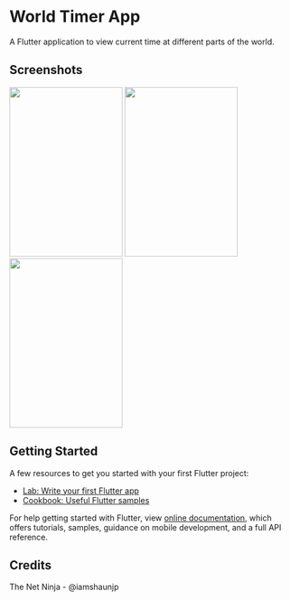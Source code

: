# World Timer App
A Flutter application to view current time at different parts of the world.

## Screenshots

<img src="https://user-images.githubusercontent.com/46320002/86522360-3ef8c600-be7a-11ea-93fd-66170f2dd854.png" width="200" height="300">    <img src="https://user-images.githubusercontent.com/46320002/86522368-6fd8fb00-be7a-11ea-9f64-317f97dd3524.png" width="200" height="300">    <img src="https://user-images.githubusercontent.com/46320002/86522366-651e6600-be7a-11ea-8f1f-2bc66882fd04.png" width="200" height="300">

## Getting Started

A few resources to get you started with your first Flutter project:

- [Lab: Write your first Flutter app](https://flutter.dev/docs/get-started/codelab)
- [Cookbook: Useful Flutter samples](https://flutter.dev/docs/cookbook)

For help getting started with Flutter, view 
[online documentation](https://flutter.dev/docs), which offers tutorials,
samples, guidance on mobile development, and a full API reference.

## Credits
The Net Ninja - @iamshaunjp


